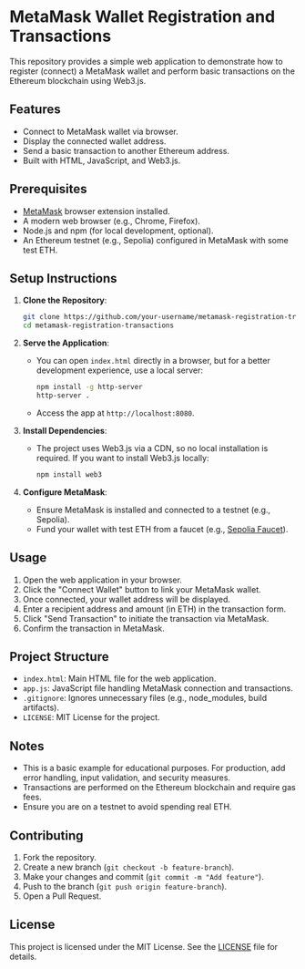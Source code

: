 # MetaMask Wallet Registration and Transactions

This repository provides a simple web application to demonstrate how to register (connect) a MetaMask wallet and perform basic transactions on the Ethereum blockchain using Web3.js.

## Features
- Connect to MetaMask wallet via browser.
- Display the connected wallet address.
- Send a basic transaction to another Ethereum address.
- Built with HTML, JavaScript, and Web3.js.

## Prerequisites
- [MetaMask](https://metamask.io/) browser extension installed.
- A modern web browser (e.g., Chrome, Firefox).
- Node.js and npm (for local development, optional).
- An Ethereum testnet (e.g., Sepolia) configured in MetaMask with some test ETH.

## Setup Instructions
1. **Clone the Repository**:
   ```bash
   git clone https://github.com/your-username/metamask-registration-transactions.git
   cd metamask-registration-transactions
   ```

2. **Serve the Application**:
   - You can open `index.html` directly in a browser, but for a better development experience, use a local server:
     ```bash
     npm install -g http-server
     http-server .
     ```
   - Access the app at `http://localhost:8080`.

3. **Install Dependencies**:
   - The project uses Web3.js via a CDN, so no local installation is required. If you want to install Web3.js locally:
     ```bash
     npm install web3
     ```

4. **Configure MetaMask**:
   - Ensure MetaMask is installed and connected to a testnet (e.g., Sepolia).
   - Fund your wallet with test ETH from a faucet (e.g., [Sepolia Faucet](https://sepoliafaucet.com/)).

## Usage
1. Open the web application in your browser.
2. Click the "Connect Wallet" button to link your MetaMask wallet.
3. Once connected, your wallet address will be displayed.
4. Enter a recipient address and amount (in ETH) in the transaction form.
5. Click "Send Transaction" to initiate the transaction via MetaMask.
6. Confirm the transaction in MetaMask.

## Project Structure
- `index.html`: Main HTML file for the web application.
- `app.js`: JavaScript file handling MetaMask connection and transactions.
- `.gitignore`: Ignores unnecessary files (e.g., node_modules, build artifacts).
- `LICENSE`: MIT License for the project.

## Notes
- This is a basic example for educational purposes. For production, add error handling, input validation, and security measures.
- Transactions are performed on the Ethereum blockchain and require gas fees.
- Ensure you are on a testnet to avoid spending real ETH.

## Contributing
1. Fork the repository.
2. Create a new branch (`git checkout -b feature-branch`).
3. Make your changes and commit (`git commit -m "Add feature"`).
4. Push to the branch (`git push origin feature-branch`).
5. Open a Pull Request.

## License
This project is licensed under the MIT License. See the [LICENSE](LICENSE) file for details.